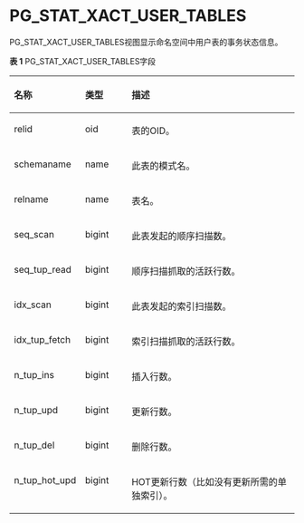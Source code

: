 # PG\_STAT\_XACT\_USER\_TABLES<a name="ZH-CN_TOPIC_0242385983"></a>

PG\_STAT\_XACT\_USER\_TABLES视图显示命名空间中用户表的事务状态信息。

**表 1**  PG\_STAT\_XACT\_USER\_TABLES字段

<a name="zh-cn_topic_0237122456_zh-cn_topic_0059779022_t5feac31545334b9d8540e5103877b5fd"></a>
<table><thead align="left"><tr id="zh-cn_topic_0237122456_zh-cn_topic_0059779022_r5486d731efb849a5b8f38b1b37036dfc"><th class="cellrowborder" valign="top" width="21.529999999999998%" id="mcps1.2.4.1.1"><p id="zh-cn_topic_0237122456_zh-cn_topic_0059779022_aa5dedc75f1eb48b3af2d99935ddd0279"><a name="zh-cn_topic_0237122456_zh-cn_topic_0059779022_aa5dedc75f1eb48b3af2d99935ddd0279"></a><a name="zh-cn_topic_0237122456_zh-cn_topic_0059779022_aa5dedc75f1eb48b3af2d99935ddd0279"></a>名称</p>
</th>
<th class="cellrowborder" valign="top" width="16.64%" id="mcps1.2.4.1.2"><p id="zh-cn_topic_0237122456_zh-cn_topic_0059779022_a2eb462fb16cf4321849ef5ffb8b48920"><a name="zh-cn_topic_0237122456_zh-cn_topic_0059779022_a2eb462fb16cf4321849ef5ffb8b48920"></a><a name="zh-cn_topic_0237122456_zh-cn_topic_0059779022_a2eb462fb16cf4321849ef5ffb8b48920"></a>类型</p>
</th>
<th class="cellrowborder" valign="top" width="61.83%" id="mcps1.2.4.1.3"><p id="zh-cn_topic_0237122456_zh-cn_topic_0059779022_afee2aaae789f41ba93d7f3e81c0a07fc"><a name="zh-cn_topic_0237122456_zh-cn_topic_0059779022_afee2aaae789f41ba93d7f3e81c0a07fc"></a><a name="zh-cn_topic_0237122456_zh-cn_topic_0059779022_afee2aaae789f41ba93d7f3e81c0a07fc"></a>描述</p>
</th>
</tr>
</thead>
<tbody><tr id="zh-cn_topic_0237122456_zh-cn_topic_0059779022_ra380196561df41ab9a4a9ff6f2fa5bac"><td class="cellrowborder" valign="top" width="21.529999999999998%" headers="mcps1.2.4.1.1 "><p id="zh-cn_topic_0237122456_zh-cn_topic_0059779022_a1a7b430b2bc64d6da50dee1d5123d1e0"><a name="zh-cn_topic_0237122456_zh-cn_topic_0059779022_a1a7b430b2bc64d6da50dee1d5123d1e0"></a><a name="zh-cn_topic_0237122456_zh-cn_topic_0059779022_a1a7b430b2bc64d6da50dee1d5123d1e0"></a>relid</p>
</td>
<td class="cellrowborder" valign="top" width="16.64%" headers="mcps1.2.4.1.2 "><p id="zh-cn_topic_0237122456_zh-cn_topic_0059779022_ad3ac0073c3494e5c95803f56a4fee79a"><a name="zh-cn_topic_0237122456_zh-cn_topic_0059779022_ad3ac0073c3494e5c95803f56a4fee79a"></a><a name="zh-cn_topic_0237122456_zh-cn_topic_0059779022_ad3ac0073c3494e5c95803f56a4fee79a"></a>oid</p>
</td>
<td class="cellrowborder" valign="top" width="61.83%" headers="mcps1.2.4.1.3 "><p id="zh-cn_topic_0237122456_zh-cn_topic_0059779022_a21bb1c5915a748c1b70e0e80c2734022"><a name="zh-cn_topic_0237122456_zh-cn_topic_0059779022_a21bb1c5915a748c1b70e0e80c2734022"></a><a name="zh-cn_topic_0237122456_zh-cn_topic_0059779022_a21bb1c5915a748c1b70e0e80c2734022"></a>表的OID。</p>
</td>
</tr>
<tr id="zh-cn_topic_0237122456_zh-cn_topic_0059779022_rac73579026874f76bd74e13702ac7ac1"><td class="cellrowborder" valign="top" width="21.529999999999998%" headers="mcps1.2.4.1.1 "><p id="zh-cn_topic_0237122456_zh-cn_topic_0059779022_a7b322f98c73a496fbf74a33773bf2020"><a name="zh-cn_topic_0237122456_zh-cn_topic_0059779022_a7b322f98c73a496fbf74a33773bf2020"></a><a name="zh-cn_topic_0237122456_zh-cn_topic_0059779022_a7b322f98c73a496fbf74a33773bf2020"></a>schemaname</p>
</td>
<td class="cellrowborder" valign="top" width="16.64%" headers="mcps1.2.4.1.2 "><p id="zh-cn_topic_0237122456_zh-cn_topic_0059779022_a9ca48351771d4b8ca9b65e727f3c4810"><a name="zh-cn_topic_0237122456_zh-cn_topic_0059779022_a9ca48351771d4b8ca9b65e727f3c4810"></a><a name="zh-cn_topic_0237122456_zh-cn_topic_0059779022_a9ca48351771d4b8ca9b65e727f3c4810"></a>name</p>
</td>
<td class="cellrowborder" valign="top" width="61.83%" headers="mcps1.2.4.1.3 "><p id="zh-cn_topic_0237122456_zh-cn_topic_0059779022_ae49e10304f9c44e28c325d898b14fc3c"><a name="zh-cn_topic_0237122456_zh-cn_topic_0059779022_ae49e10304f9c44e28c325d898b14fc3c"></a><a name="zh-cn_topic_0237122456_zh-cn_topic_0059779022_ae49e10304f9c44e28c325d898b14fc3c"></a>此表的模式名。</p>
</td>
</tr>
<tr id="zh-cn_topic_0237122456_zh-cn_topic_0059779022_r226141ebd9644f268bcb5a56114a087c"><td class="cellrowborder" valign="top" width="21.529999999999998%" headers="mcps1.2.4.1.1 "><p id="zh-cn_topic_0237122456_zh-cn_topic_0059779022_a8af4573041f842d8ac9a51ec6d68e1ba"><a name="zh-cn_topic_0237122456_zh-cn_topic_0059779022_a8af4573041f842d8ac9a51ec6d68e1ba"></a><a name="zh-cn_topic_0237122456_zh-cn_topic_0059779022_a8af4573041f842d8ac9a51ec6d68e1ba"></a>relname</p>
</td>
<td class="cellrowborder" valign="top" width="16.64%" headers="mcps1.2.4.1.2 "><p id="zh-cn_topic_0237122456_zh-cn_topic_0059779022_a6fdd345ac4e842399f5aea5cebf502b7"><a name="zh-cn_topic_0237122456_zh-cn_topic_0059779022_a6fdd345ac4e842399f5aea5cebf502b7"></a><a name="zh-cn_topic_0237122456_zh-cn_topic_0059779022_a6fdd345ac4e842399f5aea5cebf502b7"></a>name</p>
</td>
<td class="cellrowborder" valign="top" width="61.83%" headers="mcps1.2.4.1.3 "><p id="zh-cn_topic_0237122456_zh-cn_topic_0059779022_a6412ac3a5b6e4bce8ed3fabfd6dd1c32"><a name="zh-cn_topic_0237122456_zh-cn_topic_0059779022_a6412ac3a5b6e4bce8ed3fabfd6dd1c32"></a><a name="zh-cn_topic_0237122456_zh-cn_topic_0059779022_a6412ac3a5b6e4bce8ed3fabfd6dd1c32"></a>表名。</p>
</td>
</tr>
<tr id="zh-cn_topic_0237122456_zh-cn_topic_0059779022_r1c3b937adefc4ec2960caae7874f4863"><td class="cellrowborder" valign="top" width="21.529999999999998%" headers="mcps1.2.4.1.1 "><p id="zh-cn_topic_0237122456_zh-cn_topic_0059779022_a70937293a73c405ca50288a6e824f44b"><a name="zh-cn_topic_0237122456_zh-cn_topic_0059779022_a70937293a73c405ca50288a6e824f44b"></a><a name="zh-cn_topic_0237122456_zh-cn_topic_0059779022_a70937293a73c405ca50288a6e824f44b"></a>seq_scan</p>
</td>
<td class="cellrowborder" valign="top" width="16.64%" headers="mcps1.2.4.1.2 "><p id="zh-cn_topic_0237122456_zh-cn_topic_0059779022_a059a751b762e4ab6ba01d68efe294f54"><a name="zh-cn_topic_0237122456_zh-cn_topic_0059779022_a059a751b762e4ab6ba01d68efe294f54"></a><a name="zh-cn_topic_0237122456_zh-cn_topic_0059779022_a059a751b762e4ab6ba01d68efe294f54"></a>bigint</p>
</td>
<td class="cellrowborder" valign="top" width="61.83%" headers="mcps1.2.4.1.3 "><p id="zh-cn_topic_0237122456_zh-cn_topic_0059779022_a21357d94f1a7496a9eba6af2755919af"><a name="zh-cn_topic_0237122456_zh-cn_topic_0059779022_a21357d94f1a7496a9eba6af2755919af"></a><a name="zh-cn_topic_0237122456_zh-cn_topic_0059779022_a21357d94f1a7496a9eba6af2755919af"></a>此表发起的顺序扫描数。</p>
</td>
</tr>
<tr id="zh-cn_topic_0237122456_zh-cn_topic_0059779022_r28165f86eb56458a8fe902e0c92e3db0"><td class="cellrowborder" valign="top" width="21.529999999999998%" headers="mcps1.2.4.1.1 "><p id="zh-cn_topic_0237122456_zh-cn_topic_0059779022_aae9a11a4c9814216b148b7e538d2ce2b"><a name="zh-cn_topic_0237122456_zh-cn_topic_0059779022_aae9a11a4c9814216b148b7e538d2ce2b"></a><a name="zh-cn_topic_0237122456_zh-cn_topic_0059779022_aae9a11a4c9814216b148b7e538d2ce2b"></a>seq_tup_read</p>
</td>
<td class="cellrowborder" valign="top" width="16.64%" headers="mcps1.2.4.1.2 "><p id="zh-cn_topic_0237122456_zh-cn_topic_0059779022_a2d9b4293acf24b1d943727f4da307e9e"><a name="zh-cn_topic_0237122456_zh-cn_topic_0059779022_a2d9b4293acf24b1d943727f4da307e9e"></a><a name="zh-cn_topic_0237122456_zh-cn_topic_0059779022_a2d9b4293acf24b1d943727f4da307e9e"></a>bigint</p>
</td>
<td class="cellrowborder" valign="top" width="61.83%" headers="mcps1.2.4.1.3 "><p id="zh-cn_topic_0237122456_zh-cn_topic_0059779022_aeff563303aa1419b9cc088a3007c1d7c"><a name="zh-cn_topic_0237122456_zh-cn_topic_0059779022_aeff563303aa1419b9cc088a3007c1d7c"></a><a name="zh-cn_topic_0237122456_zh-cn_topic_0059779022_aeff563303aa1419b9cc088a3007c1d7c"></a>顺序扫描抓取的活跃行数。</p>
</td>
</tr>
<tr id="zh-cn_topic_0237122456_zh-cn_topic_0059779022_r62054bc4c0ef4fa38723cf2998faba6b"><td class="cellrowborder" valign="top" width="21.529999999999998%" headers="mcps1.2.4.1.1 "><p id="zh-cn_topic_0237122456_zh-cn_topic_0059779022_af0c263be0d444d8a8a222d6a836a247a"><a name="zh-cn_topic_0237122456_zh-cn_topic_0059779022_af0c263be0d444d8a8a222d6a836a247a"></a><a name="zh-cn_topic_0237122456_zh-cn_topic_0059779022_af0c263be0d444d8a8a222d6a836a247a"></a>idx_scan</p>
</td>
<td class="cellrowborder" valign="top" width="16.64%" headers="mcps1.2.4.1.2 "><p id="zh-cn_topic_0237122456_zh-cn_topic_0059779022_a6766993296d040658e3f908026ac6bbd"><a name="zh-cn_topic_0237122456_zh-cn_topic_0059779022_a6766993296d040658e3f908026ac6bbd"></a><a name="zh-cn_topic_0237122456_zh-cn_topic_0059779022_a6766993296d040658e3f908026ac6bbd"></a>bigint</p>
</td>
<td class="cellrowborder" valign="top" width="61.83%" headers="mcps1.2.4.1.3 "><p id="zh-cn_topic_0237122456_zh-cn_topic_0059779022_af137e33e25744f8fbb123f4c311da5eb"><a name="zh-cn_topic_0237122456_zh-cn_topic_0059779022_af137e33e25744f8fbb123f4c311da5eb"></a><a name="zh-cn_topic_0237122456_zh-cn_topic_0059779022_af137e33e25744f8fbb123f4c311da5eb"></a>此表发起的索引扫描数。</p>
</td>
</tr>
<tr id="zh-cn_topic_0237122456_zh-cn_topic_0059779022_r0d859d67867a417593eb02376d17f48e"><td class="cellrowborder" valign="top" width="21.529999999999998%" headers="mcps1.2.4.1.1 "><p id="zh-cn_topic_0237122456_zh-cn_topic_0059779022_a5453acc32b044ae6ae624ff0a5390923"><a name="zh-cn_topic_0237122456_zh-cn_topic_0059779022_a5453acc32b044ae6ae624ff0a5390923"></a><a name="zh-cn_topic_0237122456_zh-cn_topic_0059779022_a5453acc32b044ae6ae624ff0a5390923"></a>idx_tup_fetch</p>
</td>
<td class="cellrowborder" valign="top" width="16.64%" headers="mcps1.2.4.1.2 "><p id="zh-cn_topic_0237122456_zh-cn_topic_0059779022_ae1596deb84f94b6a90367e81e4285369"><a name="zh-cn_topic_0237122456_zh-cn_topic_0059779022_ae1596deb84f94b6a90367e81e4285369"></a><a name="zh-cn_topic_0237122456_zh-cn_topic_0059779022_ae1596deb84f94b6a90367e81e4285369"></a>bigint</p>
</td>
<td class="cellrowborder" valign="top" width="61.83%" headers="mcps1.2.4.1.3 "><p id="zh-cn_topic_0237122456_zh-cn_topic_0059779022_a52828599c8124a27a22f8f3a5525e282"><a name="zh-cn_topic_0237122456_zh-cn_topic_0059779022_a52828599c8124a27a22f8f3a5525e282"></a><a name="zh-cn_topic_0237122456_zh-cn_topic_0059779022_a52828599c8124a27a22f8f3a5525e282"></a>索引扫描抓取的活跃行数。</p>
</td>
</tr>
<tr id="zh-cn_topic_0237122456_zh-cn_topic_0059779022_rf02c7ed2fa9b4f7bb1577445a222a38c"><td class="cellrowborder" valign="top" width="21.529999999999998%" headers="mcps1.2.4.1.1 "><p id="zh-cn_topic_0237122456_zh-cn_topic_0059779022_a243343a026be4aedb1b05de2827e3ee0"><a name="zh-cn_topic_0237122456_zh-cn_topic_0059779022_a243343a026be4aedb1b05de2827e3ee0"></a><a name="zh-cn_topic_0237122456_zh-cn_topic_0059779022_a243343a026be4aedb1b05de2827e3ee0"></a>n_tup_ins</p>
</td>
<td class="cellrowborder" valign="top" width="16.64%" headers="mcps1.2.4.1.2 "><p id="zh-cn_topic_0237122456_zh-cn_topic_0059779022_a6f96fdcd1dfa4fd7b2f672556a6221a8"><a name="zh-cn_topic_0237122456_zh-cn_topic_0059779022_a6f96fdcd1dfa4fd7b2f672556a6221a8"></a><a name="zh-cn_topic_0237122456_zh-cn_topic_0059779022_a6f96fdcd1dfa4fd7b2f672556a6221a8"></a>bigint</p>
</td>
<td class="cellrowborder" valign="top" width="61.83%" headers="mcps1.2.4.1.3 "><p id="zh-cn_topic_0237122456_zh-cn_topic_0059779022_a967578927e33436b8c036339fa193953"><a name="zh-cn_topic_0237122456_zh-cn_topic_0059779022_a967578927e33436b8c036339fa193953"></a><a name="zh-cn_topic_0237122456_zh-cn_topic_0059779022_a967578927e33436b8c036339fa193953"></a>插入行数。</p>
</td>
</tr>
<tr id="zh-cn_topic_0237122456_zh-cn_topic_0059779022_r24b69556160d40d8b2ccda3ae3d3c45b"><td class="cellrowborder" valign="top" width="21.529999999999998%" headers="mcps1.2.4.1.1 "><p id="zh-cn_topic_0237122456_zh-cn_topic_0059779022_a7713d04724594d8393fcacc7d4fc0911"><a name="zh-cn_topic_0237122456_zh-cn_topic_0059779022_a7713d04724594d8393fcacc7d4fc0911"></a><a name="zh-cn_topic_0237122456_zh-cn_topic_0059779022_a7713d04724594d8393fcacc7d4fc0911"></a>n_tup_upd</p>
</td>
<td class="cellrowborder" valign="top" width="16.64%" headers="mcps1.2.4.1.2 "><p id="zh-cn_topic_0237122456_zh-cn_topic_0059779022_aae8dece9921d4c31aba0608c7ad09a31"><a name="zh-cn_topic_0237122456_zh-cn_topic_0059779022_aae8dece9921d4c31aba0608c7ad09a31"></a><a name="zh-cn_topic_0237122456_zh-cn_topic_0059779022_aae8dece9921d4c31aba0608c7ad09a31"></a>bigint</p>
</td>
<td class="cellrowborder" valign="top" width="61.83%" headers="mcps1.2.4.1.3 "><p id="zh-cn_topic_0237122456_zh-cn_topic_0059779022_a32ecdc53663f40a780d686732ca17bb5"><a name="zh-cn_topic_0237122456_zh-cn_topic_0059779022_a32ecdc53663f40a780d686732ca17bb5"></a><a name="zh-cn_topic_0237122456_zh-cn_topic_0059779022_a32ecdc53663f40a780d686732ca17bb5"></a>更新行数。</p>
</td>
</tr>
<tr id="zh-cn_topic_0237122456_zh-cn_topic_0059779022_r623c537030e64b6abb99a08464646289"><td class="cellrowborder" valign="top" width="21.529999999999998%" headers="mcps1.2.4.1.1 "><p id="zh-cn_topic_0237122456_zh-cn_topic_0059779022_a7460fce627ce4644abf15628c3e7625e"><a name="zh-cn_topic_0237122456_zh-cn_topic_0059779022_a7460fce627ce4644abf15628c3e7625e"></a><a name="zh-cn_topic_0237122456_zh-cn_topic_0059779022_a7460fce627ce4644abf15628c3e7625e"></a>n_tup_del</p>
</td>
<td class="cellrowborder" valign="top" width="16.64%" headers="mcps1.2.4.1.2 "><p id="zh-cn_topic_0237122456_zh-cn_topic_0059779022_a4c77022d644b42afb64fba2cd6baa1f5"><a name="zh-cn_topic_0237122456_zh-cn_topic_0059779022_a4c77022d644b42afb64fba2cd6baa1f5"></a><a name="zh-cn_topic_0237122456_zh-cn_topic_0059779022_a4c77022d644b42afb64fba2cd6baa1f5"></a>bigint</p>
</td>
<td class="cellrowborder" valign="top" width="61.83%" headers="mcps1.2.4.1.3 "><p id="zh-cn_topic_0237122456_zh-cn_topic_0059779022_a6d902a9e18904792879f9f771dd15e89"><a name="zh-cn_topic_0237122456_zh-cn_topic_0059779022_a6d902a9e18904792879f9f771dd15e89"></a><a name="zh-cn_topic_0237122456_zh-cn_topic_0059779022_a6d902a9e18904792879f9f771dd15e89"></a>删除行数。</p>
</td>
</tr>
<tr id="zh-cn_topic_0237122456_zh-cn_topic_0059779022_r85070b1fb6514c718606c47ebbf2b905"><td class="cellrowborder" valign="top" width="21.529999999999998%" headers="mcps1.2.4.1.1 "><p id="zh-cn_topic_0237122456_zh-cn_topic_0059779022_a1142382b04f441dca579c2c59da5944c"><a name="zh-cn_topic_0237122456_zh-cn_topic_0059779022_a1142382b04f441dca579c2c59da5944c"></a><a name="zh-cn_topic_0237122456_zh-cn_topic_0059779022_a1142382b04f441dca579c2c59da5944c"></a>n_tup_hot_upd</p>
</td>
<td class="cellrowborder" valign="top" width="16.64%" headers="mcps1.2.4.1.2 "><p id="zh-cn_topic_0237122456_zh-cn_topic_0059779022_ae81247a57aa040f0905f052aae4807dd"><a name="zh-cn_topic_0237122456_zh-cn_topic_0059779022_ae81247a57aa040f0905f052aae4807dd"></a><a name="zh-cn_topic_0237122456_zh-cn_topic_0059779022_ae81247a57aa040f0905f052aae4807dd"></a>bigint</p>
</td>
<td class="cellrowborder" valign="top" width="61.83%" headers="mcps1.2.4.1.3 "><p id="zh-cn_topic_0237122456_zh-cn_topic_0059779022_a2d2b84fb887240458bbd12a07e3dddc3"><a name="zh-cn_topic_0237122456_zh-cn_topic_0059779022_a2d2b84fb887240458bbd12a07e3dddc3"></a><a name="zh-cn_topic_0237122456_zh-cn_topic_0059779022_a2d2b84fb887240458bbd12a07e3dddc3"></a>HOT更新行数（比如没有更新所需的单独索引）。</p>
</td>
</tr>
</tbody>
</table>


